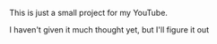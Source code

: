 This is just a small project for my YouTube.

I haven't given it much thought yet, but I'll figure it out
